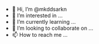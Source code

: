 - 👋 Hi, I’m @mkddsarkn
- 👀 I’m interested in ...
- 🌱 I’m currently learning ...
- 💞️ I’m looking to collaborate on ...
- 📫 How to reach me ...

<!---
mkddsarkn/mkddsarkn is a ✨ special ✨ repository because its `README.md` (this file) appears on your GitHub profile.
You can click the Preview link to take a look at your changes.
--->
